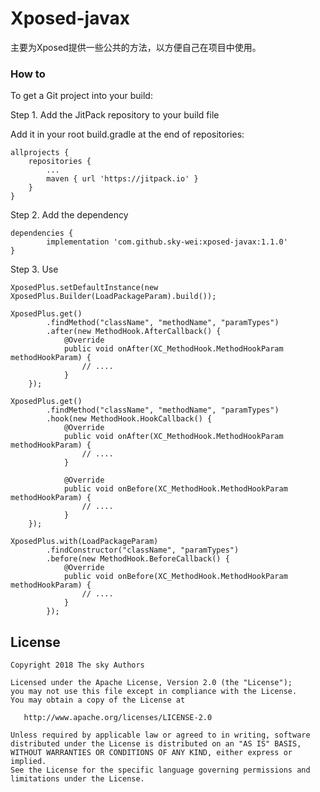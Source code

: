 # Xposed-javax

主要为Xposed提供一些公共的方法，以方便自己在项目中使用。

### How to

To get a Git project into your build:

Step 1. Add the JitPack repository to your build file

Add it in your root build.gradle at the end of repositories:

```
allprojects {
    repositories {
        ...
        maven { url 'https://jitpack.io' }
    }
}
```

Step 2. Add the dependency

```
dependencies {
        implementation 'com.github.sky-wei:xposed-javax:1.1.0'
}
```

Step 3. Use

```
XposedPlus.setDefaultInstance(new XposedPlus.Builder(LoadPackageParam).build());

XposedPlus.get()
        .findMethod("className", "methodName", "paramTypes")
        .after(new MethodHook.AfterCallback() {
            @Override
            public void onAfter(XC_MethodHook.MethodHookParam methodHookParam) {
                // ....
            }
    }); 
    
XposedPlus.get()
        .findMethod("className", "methodName", "paramTypes")
        .hook(new MethodHook.HookCallback() {
            @Override
            public void onAfter(XC_MethodHook.MethodHookParam methodHookParam) {
                // ....
            }

            @Override
            public void onBefore(XC_MethodHook.MethodHookParam methodHookParam) {
                // ....
            }
    });  
    
XposedPlus.with(LoadPackageParam)
        .findConstructor("className", "paramTypes")
        .before(new MethodHook.BeforeCallback() {
            @Override
            public void onBefore(XC_MethodHook.MethodHookParam methodHookParam) {
                // ....
            }
        });       
```



## License

    Copyright 2018 The sky Authors

    Licensed under the Apache License, Version 2.0 (the "License");
    you may not use this file except in compliance with the License.
    You may obtain a copy of the License at

       http://www.apache.org/licenses/LICENSE-2.0

    Unless required by applicable law or agreed to in writing, software
    distributed under the License is distributed on an "AS IS" BASIS,
    WITHOUT WARRANTIES OR CONDITIONS OF ANY KIND, either express or implied.
    See the License for the specific language governing permissions and
    limitations under the License.